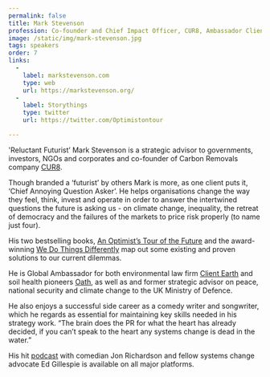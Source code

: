 ```yaml
---
permalink: false
title: Mark Stevenson
profession: Co-founder and Chief Impact Officer, CUR8, Ambassador Client Earth, Impact Board Chair, Climate.vc, Author
image: /static/img/mark-stevenson.jpg
tags: speakers
order: 7
links:
  -
    label: markstevenson.com
    type: web
    url: https://markstevenson.org/
  -
    label: Storythings
    type: twitter
    url: https://twitter.com/Optimistontour

---
```


'Reluctant Futurist’ Mark Stevenson is a strategic advisor to governments, investors, NGOs and corporates and co-founder of Carbon Removals company [CUR8](https://www.cur8.earth/).

Though branded a ‘futurist’ by others Mark is more, as one client puts it, ‘Chief Annoying Question Asker’. He helps organisations change the way they feel, think, invest and operate in order to answer the intertwined questions the future is asking us - on climate change, inequality, the retreat of democracy and the failures of the markets to price risk properly (to name just four).

His two bestselling books, [An Optimist’s Tour of the Future](https://markstevenson.org/writer/an-optimists-tour-of-the-future/) and the award-winning [We Do Things Differently](https://markstevenson.org/writer/we-do-things-differently-the-outsiders-rebooting-our-world/) map out some existing and proven solutions to our current dilemmas.

He is Global Ambassador for both environmental law firm [Client Earth](https://www.clientearth.org/) and soil health pioneers [Oath](https://oathinc.com/), as well as and former strategic advisor on peace, national security and climate change to the UK Ministry of Defence.

He also enjoys a successful side career as a comedy writer and songwriter, which he regards as essential for maintaining key skills needed in his strategy work. “The brain does the PR for what the heart has already decided, if you can’t speak to the heart any systems change is dead in the water.”

His hit [podcast](https://podcasts.apple.com/us/podcast/jon-richardson-and-the-futurenauts-the-book-of-revelations/id1508061420?uo=4) with comedian Jon Richardson and fellow systems change advocate Ed Gillespie is available on all major platforms.
